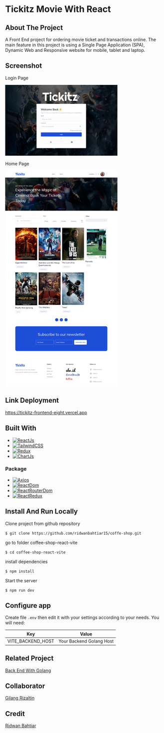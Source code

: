 # Tickitz Movie With React

<!-- ABOUT THE PROJECT -->

## About The Project

A Front End project for ordering movie ticket and transactions online. The main feature in this project is using a Single Page Application (SPA), Dynamic Web and Responsive website for mobile, tablet and laptop.

## Screenshot

Login Page

<img src="./src/assets/ss_tickitz/0.png" alt="image" style="width:360px;"/>

Home Page

<!-- ![Home](./src/assets/ss_tickitz/1.1.png =250x) -->
<img src="./src/assets/ss_tickitz/1.1.png" alt="image" style="width:360px;"/>

<!-- Movie Detail Page

![MovieDetail](./src/assets/ss_tickitz/2.1.png)

Movie Book seat Page

![MovieBook](./src/assets/ss_tickitz/3.png)

Movie Order Page

![MovieOrder](./src/assets/ss_tickitz/4.png)

Profile Page

![Profile](./src/assets/ss_tickitz/6.png)

List Movie Page

![ListMovie](./src/assets/ss_tickitz/5.png) -->

## Link Deployment

https://tickitz-frontend-eight.vercel.app

## Built With

- [![ReactJs][ReactJs-logo]][ReactJs-url]
- [![TailwindCSS][TailwindCSS-logo]][TailwindCSS-url]
- [![Redux][Redux-logo]][Redux-url]
- [![ChartJs][ChartJs-logo]][ChartJs-url]

### Package

- [![Axios][Axios-logo]][Axios-url]
- [![ReactDom][ReactDom-logo]][ReactDom-url]
- [![ReactRouterDom][ReactRouterDom-logo]][ReactRouterDom-url]
- [![ReactRedux][ReactRedux-logo]][ReactRedux-url]

## Install And Run Locally

Clone project from github repository

    $ git clone https://github.com/ridwanbahtiar15/coffe-shop.git

go to folder coffee-shop-react-vite

    $ cd coffee-shop-react-vite

install dependencies

    $ npm install

Start the server

    $ npm run dev

## Configure app

Create file `.env` then edit it with your settings
according to your needs. You will need:

| Key               | Value                    |
| ----------------- | ------------------------ |
| VITE_BACKEND_HOST | Your Backend Golang Host |

## Related Project

[Back End With Golang](https://github.com/ridwanbahtiar15/Tickitz-Golang)

## Collaborator

[Gilang Rizaltin](https://github.com/GilangRizaltin)

## Credit

[Ridwan Bahtiar](https://github.com/ridwanbahtiar15)

<!-- MARKDOWN LINKS & IMAGES -->

[ReactJs-url]: https://go.dev/
[ReactJs-logo]: https://img.shields.io/badge/React%20JS-blue
[TailwindCSS-url]: https://tailwindcss.com/
[TailwindCSS-logo]: https://img.shields.io/badge/Tailwind%20CSS-lightskyblue
[Axios-url]: https://www.Axios.org/
[Axios-logo]: https://img.shields.io/badge/Axios-red
[ReactDom-url]: https://www.npmjs.com/package/react-dom
[ReactDom-logo]: https://img.shields.io/badge/React%20DOM-black
[ReactRouterDom-url]: https://github.com/ReactRouterDom/ReactRouterDom-go
[ReactRouterDom-logo]: https://img.shields.io/badge/React%20Router%20DOM-grey
[Redux-url]: https://redux.js.org/
[Redux-logo]: https://img.shields.io/badge/Redux-blue
[ReactRedux-url]: https://www.npmjs.com/package/react-redux
[ReactRedux-logo]: https://img.shields.io/badge/React%20Redux-lightskyblue
[ChartJs-url]: https://www.chartjs.org/
[ChartJs-logo]: https://img.shields.io/badge/Chart%20JS-red
